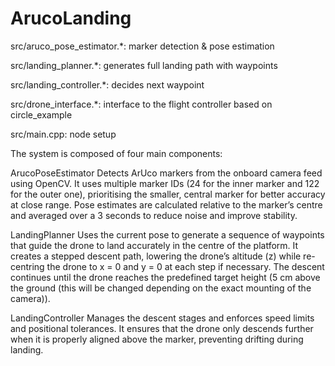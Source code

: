 # ArucoLanding
src/aruco_pose_estimator.*: marker detection & pose estimation

src/landing_planner.*: generates full landing path with waypoints

src/landing_controller.*: decides next waypoint

src/drone_interface.*: interface to the flight controller based on circle_example

src/main.cpp: node setup 

The system is composed of four main components:

ArucoPoseEstimator
Detects ArUco markers from the onboard camera feed using OpenCV. It uses multiple marker IDs (24 for the inner marker and 122 for the outer one), prioritising the smaller, central marker for better accuracy at close range. Pose estimates are calculated relative to the marker’s centre and averaged over a 3 seconds to reduce noise and improve stability.

LandingPlanner
Uses the current pose to generate a sequence of waypoints that guide the drone to land accurately in the centre of the platform. It creates a stepped descent path, lowering the drone’s altitude (z) while re-centring the drone to x = 0 and y = 0 at each step if necessary. The descent continues until the drone reaches the predefined target height (5 cm above the ground (this will be changed depending on the exact mounting of the camera)).

LandingController
Manages the descent stages and enforces speed limits and positional tolerances. It ensures that the drone only descends further when it is properly aligned above the marker, preventing drifting during landing.
